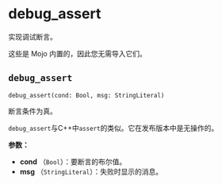 # debug\_assert

实现调试断言。

这些是 Mojo 内置的，因此您无需导入它们。

## `debug_assert`[](#debug_assert)

`debug_assert(cond: Bool, msg: StringLiteral)`

断言条件为真。

`debug_assert`与C++中`assert`的类似。它在发布版本中是无操作的。

**参数：**

* **cond** （`Bool`）：要断言的布尔值。
* **msg** （`StringLiteral`）：失败时显示的消息。
